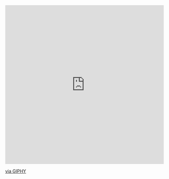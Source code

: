 <div style="width:100%;height:0;padding-bottom:100%;position:relative;"><iframe src="https://giphy.com/embed/YIl8XBLZejbM5gG8dk" width="100%" height="100%" style="position:absolute" frameBorder="0" class="giphy-embed" allowFullScreen></iframe></div><p><a href="https://giphy.com/gifs/skull-ai-waterfall-YIl8XBLZejbM5gG8dk">via GIPHY</a></p>
